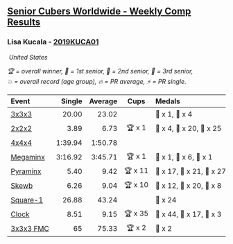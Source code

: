 <style>table {white-space: nowrap;}</style>
<link rel="stylesheet" type="text/css" href="/scw-comp/css/flags.css" />

## [Senior Cubers Worldwide - Weekly Comp Results](/scw-comp/results/)
### Lisa Kucala - [2019KUCA01](https://www.worldcubeassociation.org/persons/2019KUCA01)

<i class="flag flag-US" />&nbsp;United States

<span style="white-space: nowrap;">🏆 = overall winner</span>, <span style="white-space: nowrap;">🥇 = 1st senior</span>, <span style="white-space: nowrap;">🥈 = 2nd senior</span>, <span style="white-space: nowrap;">🥉 = 3rd senior</span>, <span style="white-space: nowrap;">💥 = overall record (age group)</span>, <span style="white-space: nowrap;">🔥 = PR average</span>, <span style="white-space: nowrap;">⚡ = PR single</span>.

| Event | Single | Average | Cups | Medals | Achievements|
| :-- | --: | --: | :--: | :-- | :-- |
| [3x3x3](333.md) | 20.00 | 23.02 |  | 🥈 x 1, 🥉 x 4 | 🔥 x 7, ⚡ x 9 |
| [2x2x2](222.md) | 3.89 | 6.73 | 🏆 x 1 | 🥇 x 4, 🥈 x 20, 🥉 x 25 | 💥 x 1, 🔥 x 7, ⚡ x 6 |
| [4x4x4](444.md) | 1:39.94 | 1:50.78 |  |  | 🔥 x 6, ⚡ x 10 |
| [Megaminx](minx.md) | 3:16.92 | 3:45.71 | 🏆 x 1 | 🥇 x 1, 🥈 x 6, 🥉 x 1 | 🔥 x 2, ⚡ x 4 |
| [Pyraminx](pyram.md) | 5.40 | 9.42 | 🏆 x 11 | 🥇 x 17, 🥈 x 21, 🥉 x 27 | 🔥 x 9, ⚡ x 8 |
| [Skewb](skewb.md) | 6.26 | 9.04 | 🏆 x 10 | 🥇 x 12, 🥈 x 20, 🥉 x 8 | 💥 x 11, 🔥 x 11, ⚡ x 7 |
| [Square-1](sq1.md) | 26.88 | 43.24 |  | 🥉 x 24 | 🔥 x 3, ⚡ x 3 |
| [Clock](clock.md) | 8.51 | 9.15 | 🏆 x 35 | 🥇 x 44, 🥈 x 17, 🥉 x 3 | 💥 x 35, 🔥 x 23, ⚡ x 26 |
| [3x3x3 FMC](333fm.md) | 65 | 75.33 | 🏆 x 2 | 🥇 x 2 | 🔥 x 1, ⚡ x 2 |

<!-- Global site tag (gtag.js) - Google Analytics -->
<script async src="https://www.googletagmanager.com/gtag/js?id=UA-86348435-3"></script>
<script>window.dataLayer = window.dataLayer || []; function gtag() {dataLayer.push(arguments);} gtag('js', new Date()); gtag('config', 'UA-86348435-3');</script>
